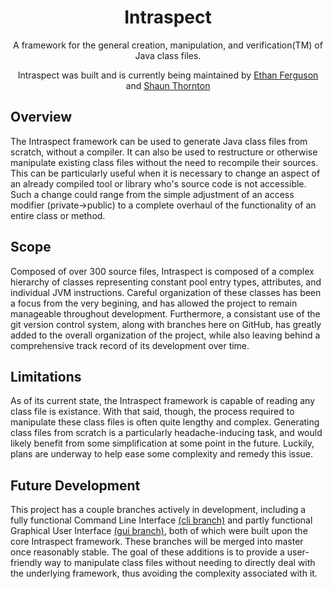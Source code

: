 <div align="center">

Intraspect
=====================

A framework for the general creation, manipulation, and verification(TM) of Java class files.

Intraspect was built and is currently being maintained by [Ethan Ferguson](https://github.com/ethanf108/) and [Shaun Thornton](https://github.com/homeworkhopper/)

</div>

## Overview

The Intraspect framework can be used to generate Java class files from scratch, without a compiler. It can also be used to restructure or otherwise manipulate existing class files without the need to recompile their sources. This can be particularly useful when it is necessary to change an aspect of an already compiled tool or library who's source code is not accessible. Such a change could range from the simple adjustment of an access modifier (private->public) to a complete overhaul of the functionality of an entire class or method.

## Scope

Composed of over 300 source files, Intraspect is composed of a complex hierarchy of classes representing constant pool entry types, attributes, and individual JVM instructions. Careful organization of these classes has been a focus from the very begining, and has allowed the project to remain manageable throughout development. Furthermore, a consistant use of the git version control system, along with branches here on GitHub, has greatly added to the overall organization of the project, while also leaving behind a comprehensive track record of its development over time.

## Limitations

As of its current state, the Intraspect framework is capable of reading any class file is existance. With that said, though, the process required to manipulate these class files is often quite lengthy and complex. Generating class files from scratch is a particularly headache-inducing task, and would likely benefit from some simplification at some point in the future. Luckily, plans are underway to help ease some complexity and remedy this issue.

## Future Development

This project has a couple branches actively in development, including a fully functional Command Line Interface [(cli branch)](https://github.com/ethanf108/Intraspect/tree/cli) and partly functional Graphical User Interface [(gui branch)](https://github.com/ethanf108/Intraspect/tree/gui), both of which were built upon the core Intraspect framework. These branches will be merged into master once reasonably stable. The goal of these additions is to provide a user-friendly way to manipulate class files without needing to directly deal with the underlying framework, thus avoiding the complexity associated with it.
